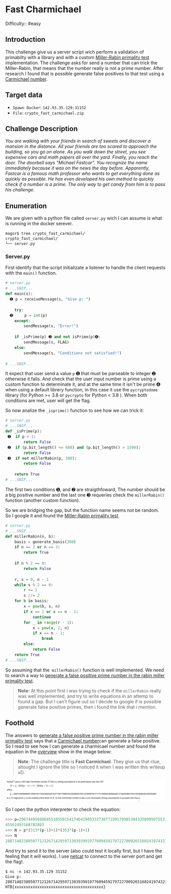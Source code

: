 # Fast Charmichael

Difficulty:: #easy 

## Introduction
This challenge give us a server script wich perform a validation of primabilty with a library and with a custom [Miller-Rabin primality test](https://en.wikipedia.org/wiki/Miller%E2%80%93Rabin_primality_test) implementation. The challenge asks for send a number that can trick the Miller-Rabin, that means that the number really is not a prime number. After research I found that is possible generate false positives to that test using a [Carmichael number](https://en.wikipedia.org/wiki/Carmichael_number).

## Target data
- `Spawn Docker`: `142.93.35.129:31152`
- `File`: `crypto_fast_carmichael.zip`

## Challenge Description
*You are walking with your friends in search of sweets and discover a mansion in the distance. All your friends are too scared to approach the building, so you go on alone. As you walk down the street, you see expensive cars and math papers all over the yard. Finally, you reach the door. The doorbell says "Michael Fastcar". You recognize the name immediately because it was on the news the day before. Apparently, Fastcar is a famous math professor who wants to get everything done as quickly as possible. He has even developed his own method to quickly check if a number is a prime. The only way to get candy from him is to pass his challenge.*

## Enumeration

We are given with a python file called  `server.py` wich I can assume is what is running in the docker serever. 

```shell
magor$ tree crypto_fast_carmichael/
crypto_fast_carmichael/
└── server.py
```

### Server.py

First identify that the script initializate a listener to handle the client requests with the `main()` function.

```python
# server.py
# ...SNIP...
def main(s):
  ➊ p = receiveMessage(s, "Give p: ")

    try:
  ➋     p = int(p)
    except:
        sendMessage(s, "Error!")

    if _isPrime(p) ➌ and not isPrime(p)➍:
        sendMessage(s, FLAG)
    else:
        sendMessage(s, "Conditions not satisfied!")

# ...SNIP...
```

It expect that user send a value `p` ➊ that must be parseable to integer ➋ otherwise it fails. And check that the user input number is prime using a custom function to determinate it, and at the same time it isn't be prime ➍ when using a default librery function, in this case it use the `pycryptodome` library (for Python >= 3.8 or `pycrypto` for Python < 3.8 ). When both conditions are met, user will get the flag.

So now analize the `_isprime()` function to see how we can trick it:

```python
# server.py
# ...SNIP...
def _isPrime(p):
 ➊  if p < 1:
        return False
 ➋  if (p.bit_length() <= 600) and (p.bit_length() > 1500):
        return False
 ➌  if not millerRabin(p, 300):
        return False

    return True
# ...SNIP...
```

The first two conditions ➊, and ➋ are straigthfoward, The number should be a big positive number and the last one ➌ requeries check the `millerRabin()` function (another custom function).

So we are bridging the gap,  but the function name seems not be random. So I google it and found the [Miller-Rabin primality test](https://en.wikipedia.org/wiki/Miller%E2%80%93Rabin_primality_test).

```python
# server.py
# ...SNIP...
def millerRabin(n, b):
    basis = generate_basis(300)
    if n == 2 or n == 3:
        return True

    if n % 2 == 0:
        return False

    r, s = 0, n - 1
    while s % 2 == 0:
        r += 1
        s //= 2
    for b in basis:
        x = pow(b, s, n)
        if x == 1 or x == n - 1:
            continue
        for _ in range(r - 1):
            x = pow(x, 2, n)
            if x == n - 1:
                break
        else:
            return False
    return True
# ...SNIP...
```


So assuming that the` millerRabin()` function is well implemented. We need to search a way to [generate a false positive prime number in the rabin miller primality test](https://math.stackexchange.com/questions/1528789/generating-false-positives-to-the-rabin-miller-primality-test#1528801).

> **Note**: At this point first i was trying to check if the `millerRabin` really was well implemented, and try to write equations in an attemp to found a gap. But I can't figure out so I decide to google if is possible generate false positive primes, then i found the link that i mention.


## Foothold

The answers to [generate a false positive prime number in the rabin miller primality test](https://math.stackexchange.com/questions/1528789/generating-false-positives-to-the-rabin-miller-primality-test#1528801) says that a [Carmichael number](https://en.wikipedia.org/wiki/Carmichael_number)can generate a false positive. So I read to see how I can generate a charmicael number and found the equation in the [overview](https://en.wikipedia.org/wiki/Carmichael_number#Overview) show in the image below:


>**Note**: The challenge title is **Fast Carmichael**. They give us that clue, altought I ignore the title so I noticed it when I was written this writeup xD.


![2-carcmicahel.png](./static/2-carcmicahel.png)

So I open the python interpreter to check the equation:
```python
>>> p=296744956686855105501541746429053327307719917998530433509950755312768387531717701995942385964281211880336647542183
45562493168782883
>>> N = p*(313*(p-1)+1)*(353*(p-1)+1)
>>> N
2887148238050771212671429597130393991977609459279722700926516024197432303799152733116328983144639225941977803110929349655578418949441740933805615113979999421542416933972905423711002751042080134966731755152859226962916775325475044445856101949404200039904432116776619949629539250452698719329070373564032273701278453899126120309244841494728976885406024976768122077071687938121709811322297802059565867
```

And try to send it to the server (also could test it locally first, but I have the feeling that it will works). I use [netcat](https://netcat.sourceforge.net/) to connect to the server port and get the flag!.

```shell
$ nc -n 142.93.35.129 31152
Give p: 2887148238050771212671429597130393991977609459279722700926516024197432303799152733116328983144639225941977803110929349655578418949441740933805615113979999421542416933972905423711002751042080134966731755152859226962916775325475044445856101949404200039904432116776619949629539250452698719329070373564032273701278453899126120309244841494728976885406024976768122077071687938121709811322297802059565867
HTB{xxxxxxxxxxxxxxxxxxxxxxxxxxxxxxxxxxxxxxx}
```
